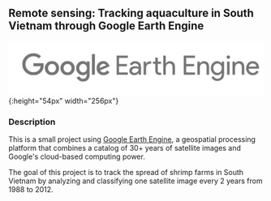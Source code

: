 ## Remote sensing: Tracking aquaculture in South Vietnam through Google Earth Engine

![GEE logo](https://github.com/jaimeps/remote-sensing-aquaculture/blob/master/images/gee_logo.png "GEE logo"){:height="54px" width="256px"}

### Description
This is a small project using [Google Earth Engine](https://developers.google.com/earth-engine/), a geospatial processing platform that combines a catalog of 30+ years of satellite images and Google's cloud-based computing power.

The goal of this project is to track the spread of shrimp farms in South Vietnam by analyzing and classifying one satellite image every 2 years from 1988 to 2012. 






